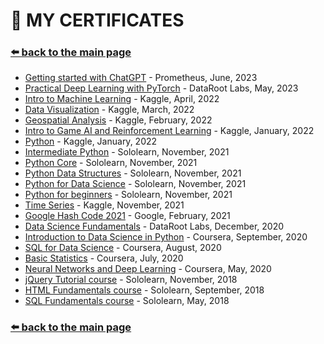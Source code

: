 # 📃 MY CERTIFICATES
### [⬅️ back to the main page](./)

* [Getting started with ChatGPT](https://certs.prometheus.org.ua/downloads/3d0e51c7812849d9b4cbdacaa514b68d/Certificate.pdf) - Prometheus, June, 2023
* [Practical Deep Learning with PyTorch](https://datarootlabs.com/university/verify/534638d35eca) - DataRoot Labs, May, 2023
* [Intro to Machine Learning](https://www.kaggle.com/learn/certification/maricinnamon/intro-to-machine-learning) - Kaggle, April, 2022
* [Data Visualization](https://www.kaggle.com/learn/certification/maricinnamon/data-visualization) - Kaggle, March, 2022
* [Geospatial Analysis](https://www.kaggle.com/learn/certification/maricinnamon/geospatial-analysis) - Kaggle, February, 2022
* [Intro to Game AI and Reinforcement Learning](https://www.kaggle.com/learn/certification/maricinnamon/intro-to-game-ai-and-reinforcement-learning) - Kaggle, January, 2022
* [Python](https://www.kaggle.com/learn/certification/maricinnamon/python) - Kaggle, January, 2022
* [Intermediate Python](https://www.sololearn.com/certificates/course/en/8657918/1158/landscape/png) - Sololearn, November, 2021
* [Python Core](https://www.sololearn.com/certificates/course/en/8657918/1073/landscape/png) - Sololearn, November, 2021
* [Python Data Structures](https://www.sololearn.com/certificates/course/en/8657918/1159/landscape/png) - Sololearn, November, 2021
* [Python for Data Science](https://www.sololearn.com/certificates/course/en/8657918/1161/landscape/png) - Sololearn, November, 2021
* [Python for beginners](https://www.sololearn.com/certificates/course/en/8657918/1157/landscape/png) - Sololearn, November, 2021
* [Time Series](https://www.kaggle.com/learn/certification/maricinnamon/time-series) - Kaggle, November, 2021
* [Google Hash Code 2021](https://codingcompetitions.withgoogle.com/hashcode/certificate/summary/0000000000435809) - Google, February, 2021
* [Data Science Fundamentals](https://datarootlabs.com/university/verify/9f388b849a41) - DataRoot Labs, December, 2020
* [Introduction to Data Science in Python](https://www.coursera.org/account/accomplishments/certificate/VJ7UWLKB7FRJ) - Coursera, September, 2020
* [SQL for Data Science](https://www.coursera.org/account/accomplishments/certificate/ZF3K7YYVAHR7) - Coursera, August, 2020
* [Basic Statistics](https://www.coursera.org/account/accomplishments/certificate/WQ7SBUPSFKSR) - Coursera, July, 2020
* [Neural Networks and Deep Learning](https://www.coursera.org/account/accomplishments/certificate/FMCNEERRVVQY) - Coursera, May, 2020
* [jQuery Tutorial course](https://www.sololearn.com/Certificate/1082-8657918/pdf/) - Sololearn, November, 2018
* [HTML Fundamentals course](https://www.sololearn.com/Certificate/1014-8657918/pdf/) - Sololearn, September, 2018
* [SQL Fundamentals course](https://www.sololearn.com/Certificate/1060-8657918/pdf/) - Sololearn, May, 2018

### [⬅️ back to the main page](./)
